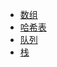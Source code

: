 - [数组](../../newnote/../newnotes/datastructure/数组.md)
- [哈希表](../../newnote/../newnotes/datastructure/哈希表.md)
- [队列](../../newnote/../newnotes/datastructure/队列.md)
- [栈](../../newnote/../newnotes/datastructure/栈.md)
  